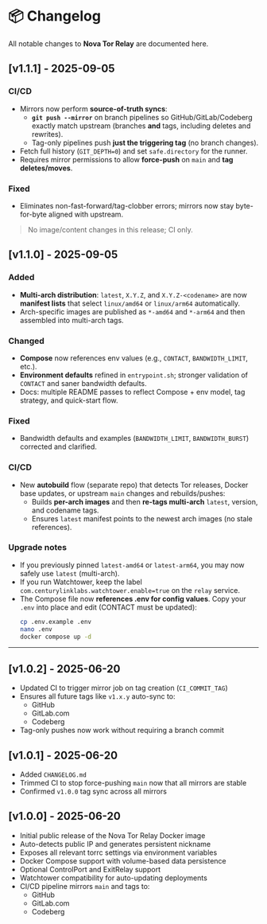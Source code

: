 # 📦 Changelog

All notable changes to **Nova Tor Relay** are documented here.

## [v1.1.1] - 2025-09-05

### CI/CD
- Mirrors now perform **source-of-truth syncs**:
  - **`git push --mirror`** on branch pipelines so GitHub/GitLab/Codeberg exactly match upstream (branches **and** tags, including deletes and rewrites).
  - Tag-only pipelines push **just the triggering tag** (no branch changes).
- Fetch full history (`GIT_DEPTH=0`) and set `safe.directory` for the runner.
- Requires mirror permissions to allow **force-push** on `main` and **tag deletes/moves**.

### Fixed
- Eliminates non-fast-forward/tag-clobber errors; mirrors now stay byte-for-byte aligned with upstream.

> No image/content changes in this release; CI only.

## [v1.1.0] - 2025-09-05

### Added
- **Multi-arch distribution**: `latest`, `X.Y.Z`, and `X.Y.Z-<codename>` are now **manifest lists** that select `linux/amd64` or `linux/arm64` automatically.
- Arch-specific images are published as `*-amd64` and `*-arm64` and then assembled into multi-arch tags.

### Changed
- **Compose** now references env values (e.g., `CONTACT`, `BANDWIDTH_LIMIT`, etc.).
- **Environment defaults** refined in `entrypoint.sh`; stronger validation of `CONTACT` and saner bandwidth defaults.
- Docs: multiple README passes to reflect Compose + env model, tag strategy, and quick-start flow.

### Fixed
- Bandwidth defaults and examples (`BANDWIDTH_LIMIT`, `BANDWIDTH_BURST`) corrected and clarified.

### CI/CD
- New **autobuild** flow (separate repo) that detects Tor releases, Docker base updates, or upstream `main` changes and rebuilds/pushes:
  - Builds **per-arch images** and then **re-tags multi-arch** `latest`, version, and codename tags.
  - Ensures `latest` manifest points to the newest arch images (no stale references).

### Upgrade notes
- If you previously pinned `latest-amd64` or `latest-arm64`, you may now safely use `latest` (multi-arch).  
- If you run Watchtower, keep the label `com.centurylinklabs.watchtower.enable=true` on the `relay` service.
- The Compose file now **references .env for config values**. Copy your `.env` into place and edit (CONTACT must be updated):
  ```bash
  cp .env.example .env
  nano .env
  docker compose up -d
  ```

---

## [v1.0.2] - 2025-06-20

- Updated CI to trigger mirror job on tag creation (`CI_COMMIT_TAG`)
- Ensures all future tags like `v1.x.y` auto-sync to:
  - GitHub
  - GitLab.com
  - Codeberg
- Tag-only pushes now work without requiring a branch commit

## [v1.0.1] - 2025-06-20

- Added `CHANGELOG.md`
- Trimmed CI to stop force-pushing `main` now that all mirrors are stable
- Confirmed `v1.0.0` tag sync across all mirrors

## [v1.0.0] - 2025-06-20

- Initial public release of the Nova Tor Relay Docker image
- Auto-detects public IP and generates persistent nickname
- Exposes all relevant torrc settings via environment variables
- Docker Compose support with volume-based data persistence
- Optional ControlPort and ExitRelay support
- Watchtower compatibility for auto-updating deployments
- CI/CD pipeline mirrors `main` and tags to:
  - GitHub
  - GitLab.com
  - Codeberg
